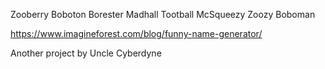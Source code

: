 Zooberry Boboton
Borester Madhall
Tootball McSqueezy
Zoozy Boboman


https://www.imagineforest.com/blog/funny-name-generator/

Another project by Uncle Cyberdyne